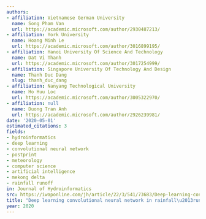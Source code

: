 ```yaml
---
authors:
- affiliation: Vietnamese German University
  name: Song Pham Van
  url: https://academic.microsoft.com/author/2930487213/
- affiliation: York University
  name: Hoang Minh Le
  url: https://academic.microsoft.com/author/3016899195/
- affiliation: Hanoi University Of Science And Technology
  name: Dat Vi Thanh
  url: https://academic.microsoft.com/author/3017254999/
- affiliation: Singapore University Of Technology And Design
  name: Thanh Duc Dang
  slug: thanh_duc_dang
- affiliation: Nanyang Technological University
  name: Ho Huu Loc
  url: https://academic.microsoft.com/author/3005322970/
- affiliation: null
  name: Duong Tran Anh
  url: https://academic.microsoft.com/author/2926239981/
date: '2020-05-01'
estimated_citations: 3
fields:
- hydroinformatics
- deep learning
- convolutional neural network
- postprint
- meteorology
- computer science
- artificial intelligence
- mekong delta
- rainfall runoff
in: Journal of Hydroinformatics
src: https://iwaponline.com/jh/article/22/3/541/73683/Deep-learning-convolutional-neural-network-in
title: "Deep learning convolutional neural network in rainfall\u2013runoff modelling"
year: 2020
---
```

